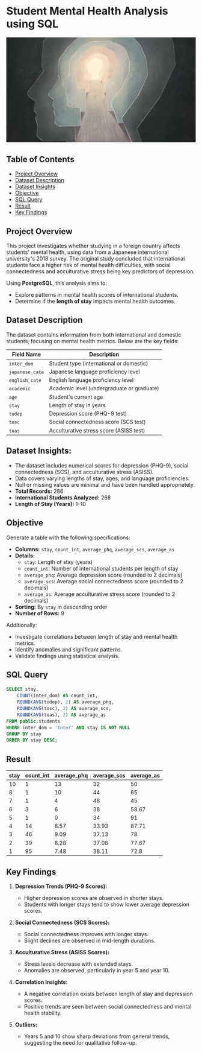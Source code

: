 # Student Mental Health Analysis using SQL

![Mental Health](mentalhealth.jpg)

## Table of Contents
* [Project Overview](#project-overview)
* [Dataset Description](#dataset-description)
* [Dataset Insights](#dataset-insights)
* [Objective](#objective)
* [SQL Query](#sql-query)
* [Result](#result)
* [Key Findings](#key-findings)

## **Project Overview**
This project investigates whether studying in a foreign country affects students' mental health, using data from a Japanese international university's 2018 survey. The original study concluded that international students face a higher risk of mental health difficulties, with social connectedness and acculturative stress being key predictors of depression.

Using **PostgreSQL**, this analysis aims to:
- Explore patterns in mental health scores of international students.
- Determine if the **length of stay** impacts mental health outcomes.

## **Dataset Description**
The dataset contains information from both international and domestic students, focusing on mental health metrics. Below are the key fields:

| **Field Name** | **Description** |
|---------------|------------------|
| `inter_dom`   | Student type (international or domestic) |
| `japanese_cate` | Japanese language proficiency level |
| `english_cate`  | English language proficiency level |
| `academic`      | Academic level (undergraduate or graduate) |
| `age`           | Student's current age |
| `stay`          | Length of stay in years |
| `todep`         | Depression score (PHQ-9 test) |
| `tosc`          | Social connectedness score (SCS test) |
| `toas`          | Acculturative stress score (ASISS test) |

## **Dataset Insights:**
- The dataset includes numerical scores for depression (PHQ-9), social connectedness (SCS), and acculturative stress (ASISS).
- Data covers varying lengths of stay, ages, and language proficiencies.
- Null or missing values are minimal and have been handled appropriately.
- **Total Records:** 286
- **International Students Analyzed:** 268
- **Length of Stay (Years):** 1–10

## **Objective**
Generate a table with the following specifications:
- **Columns:** `stay`, `count_int`, `average_phq`, `average_scs`, `average_as`
- **Details:**
   - `stay`: Length of stay (years)
   - `count_int`: Number of international students per length of stay
   - `average_phq`: Average depression score (rounded to 2 decimals)
   - `average_scs`: Average social connectedness score (rounded to 2 decimals)
   - `average_as`: Average acculturative stress score (rounded to 2 decimals)
- **Sorting:** By `stay` in descending order
- **Number of Rows:** 9

Additionally:
- Investigate correlations between length of stay and mental health metrics.
- Identify anomalies and significant patterns.
- Validate findings using statistical analysis.

## **SQL Query**

```sql
SELECT stay, 
    COUNT(inter_dom) AS count_int, 
    ROUND(AVG(todep), 2) AS average_phq, 
    ROUND(AVG(tosc), 2) AS average_scs, 
    ROUND(AVG(toas), 2) AS average_as
FROM public.students
WHERE inter_dom = 'Inter' AND stay IS NOT NULL
GROUP BY stay
ORDER BY stay DESC;
```

## **Result**

| stay | count_int | average_phq | average_scs | average_as |
|------|-----------|-------------|-------------|------------|
| 10   | 1         | 13          | 32          | 50         |
| 8    | 1         | 10          | 44          | 65         |
| 7    | 1         | 4           | 48          | 45         |
| 6    | 3         | 6           | 38          | 58.67      |
| 5    | 1         | 0           | 34          | 91         |
| 4    | 14        | 8.57        | 33.93       | 87.71      |
| 3    | 46        | 9.09        | 37.13       | 78         |
| 2    | 39        | 8.28        | 37.08       | 77.67      |
| 1    | 95        | 7.48        | 38.11       | 72.8       |

## **Key Findings**
1. **Depression Trends (PHQ-9 Scores):**
   - Higher depression scores are observed in shorter stays.
   - Students with longer stays tend to show lower average depression scores.

2. **Social Connectedness (SCS Scores):**
   - Social connectedness improves with longer stays.
   - Slight declines are observed in mid-length durations.

3. **Acculturative Stress (ASISS Scores):**
   - Stress levels decrease with extended stays.
   - Anomalies are observed, particularly in year 5 and year 10.

4. **Correlation Insights:**
   - A negative correlation exists between length of stay and depression scores.
   - Positive trends are seen between social connectedness and mental health stability.

5. **Outliers:**
   - Years 5 and 10 show sharp deviations from general trends, suggesting the need for qualitative follow-up.
